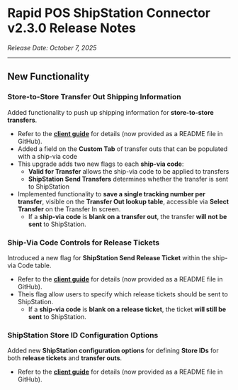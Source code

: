 # Rapid POS ShipStation Connector v2.3.0 Release Notes

_Release Date: October 7, 2025_

---

## New Functionality

### Store-to-Store Transfer Out Shipping Information
Added functionality to push up shipping information for **store-to-store transfers**.

- Refer to the [**client guide**](/docs/README.md) for details (now provided as a README file in GitHub).  
- Added a field on the **Custom Tab** of transfer outs that can  be populated with a ship-via code
- This upgrade adds two new flags to each **ship-via code**:
    - **Valid for Transfer** allows the ship-via code to be applied to transfers
    - **ShipStation Send Transfers** determines whether the transfer is sent to ShipStation
- Implemented functionality to **save a single tracking number per transfer**, visible on the **Transfer Out lookup table**, accessible via **Select Transfer** on the Transfer In screen.
    - If a **ship-via code** is **blank on a transfer out**, the transfer **will not be sent** to ShipStation.

### Ship-Via Code Controls for Release Tickets
Introduced a new flag for **ShipStation Send Release Ticket** within the ship-via Code table.

- Refer to the [**client guide**](/docs/README.md) for details (now provided as a README file in GitHub).  
- Theis flag allow users to specify which release tickets should be sent to ShipStation.  
  - If a **ship-via code** is **blank on a release ticket**, the ticket **will still be sent** to ShipStation.  

### ShipStation Store ID Configuration Options
Added new **ShipStation configuration options** for defining **Store IDs** for both **release tickets** and **transfer outs**.

- Refer to the [**client guide**](/docs/README.md) for details (now provided as a README file in GitHub).
